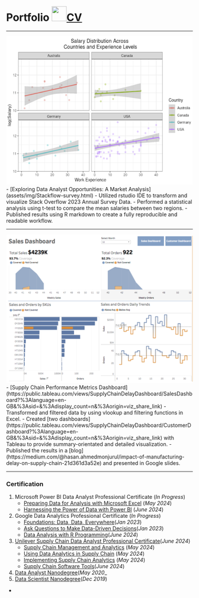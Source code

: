 # Portfolio [<img src="https://raw.githubusercontent.com/FortAwesome/Font-Awesome/6.x/svgs/solid/crown.svg" width="40" height="40">CV](/assets/img/CV.pdf)
***
<img src="assets/img/salary.png"  alt="1" width = 800px height = 400px >
- [Exploring Data Analyst Opportunities: A Market Analysis](assets/img/Stackflow-survey.html)
    - Utilized rstudio IDE to transform and visualize Stack Overflow 2023 Annual Survey Data.
    - Performed a statistical analysis using t-test to compare the mean salaries between two regions.
    - Published results using R markdown to create a fully reproducible and readable workflow.

***
<img src="assets/img/sales.png"  alt="1" width = 800px height = 400px >      
- [Supply Chain Performance Metrics Dashboard](https://public.tableau.com/views/SupplyChainDelayDashboard/SalesDashboard?%3Alanguage=en-GB&%3Asid=&%3Adisplay_count=n&%3Aorigin=viz_share_link)
    - Transformed and filtered data by using vlookup and filtering functions in Excel.
    - Created [two dashboards](https://public.tableau.com/views/SupplyChainDelayDashboard/CustomerDashboard?%3Alanguage=en-GB&%3Asid=&%3Adisplay_count=n&%3Aorigin=viz_share_link) with Tableau to provide summary-orientated and detailed visualization.
    - Published the results in a [blog](https://medium.com/@hasan.ahmedmonjurul/impact-of-manufacturing-delay-on-supply-chain-21d361d3a52e) and presented in Google slides.

***

### Certification
1. Microsoft Power BI Data Analyst Professional Certificate (_In Progress_)
   * [Preparing Data for Analysis with Microsoft Excel](/assets/img/C2_1.pdf) (_May 2024_)
   * [Harnessing the Power of Data with Power BI](/assets/img/C2_2.pdf) (_June 2024_)
2. Google Data Analytics Professional Certificate (_In Progress_)
   * [Foundations: Data, Data, Everywhere](/assets/img/C3_1.pdf)(_Jan 2023_)
   * [Ask Questions to Make Data-Driven Decisions](/assets/img/C3_2.pdf)(_Jan 2023_)
   * [Data Analysis with R Programming](/assets/img/C3_7.pdf)(_June 2024_)
3. [Unilever Supply Chain Data Analyst Professional Certificate](/assets/img/P1.pdf)(_June 2024_) 
   * [Supply Chain Management and Analytics](/assets/img/C1.pdf) (_May 2024_)
   * [Using Data Analytics in Supply Chain](/assets/img/C1.pdf) (_May 2024_)
   * [Implementing Supply Chain Analytics](/assets/img/C3.pdf) (_May 2024_)
   * [Supply Chain Software Tools](/assets/img/C4.pdf)(_June 2024_)
 4. [Data Analyst Nanodegree](/assets/img/C5_1.pdf)(_May 2020__
 5. [Data Scientist Nanodegree](/assets/img/C4_1.pdf)(_Dec 2019_)    

- 
